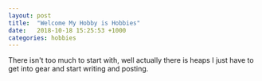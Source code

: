 ```yaml
---
layout: post
title:  "Welcome My Hobby is Hobbies"
date:   2018-10-18 15:25:53 +1000
categories: hobbies
---
```

There isn't too much to start with, well actually there is heaps I just have to get into gear and start writing and posting.
